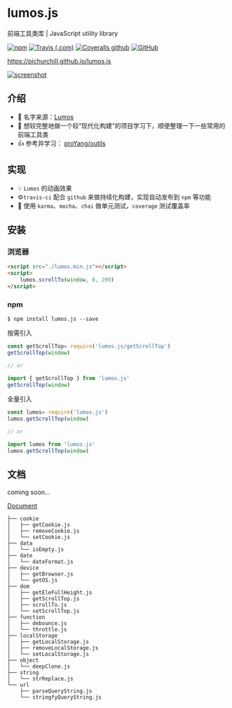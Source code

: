 # lumos.js
前端工具类库 | JavaScript utility library

[![npm](https://img.shields.io/npm/v/lumos.js.svg?color=%231f7fbf)](https://www.npmjs.com/package/lumos.js)
[![Travis (.com)](https://img.shields.io/travis/com/pichurchill/lumos.js.svg)](https://travis-ci.com/pichurchill/lumos.js)
[![Coveralls github](https://img.shields.io/coveralls/github/PichurChill/lumos.js.svg)](https://coveralls.io/github/PichurChill/lumos.js)
[![GitHub](https://img.shields.io/github/license/PichurChill/lumos.js.svg)](https://github.com/PichurChill/lumos.js/blob/master/LICENSE)

https://pichurchill.github.io/lumos.js


[![screenshot](http://blog.cdn.ifrena.com/lumos-screen-shot.png)](https://pichurchill.github.io/lumos.js)

## 介绍
-  🧙‍ 名字来源：[Lumos](https://harrypotter.fandom.com/wiki/Lumos_Maxima)
- 🦉 想较完整地做一个较“现代化构建”的项目学习下，顺便整理一下一些常用的前端工具类
- 👍 参考并学习： [proYang/outils](https://github.com/proYang/outils)

## 实现
- 💡 `Lumos` 的动画效果
- ⚙️`travis-ci` 配合 `github` 来做持续化构建，实现自动发布到 `npm` 等功能
- 🔧 使用 `karma`、`mocha`、`chai` 做单元测试，`coverage` 测试覆盖率

## 安装
### 浏览器
``` html
<script src="./lumos.min.js"></script>
<script>
    lumos.scrollTo(window, 0, 200)
</script>
```

### npm
```
$ npm install lumos.js --save
```
按需引入
``` javascript
const getScrollTop= require('lumos.js/getScrollTop')
getScrollTop(window)

// or

import { getScrollTop } from 'lumos.js'
getScrollTop(window)
```
全量引入
``` javascript
const lumos= require('lumos.js')
lumos.getScrollTop(window)

// or

import lumos from 'lumos.js'
lumos.getScrollTop(window)

```


## 文档
coming soon...

[Document](https://pichurchill.github.io/lumos.js/#/document)

```
├── cookie
│   ├── getCookie.js
│   ├── removeCookie.js
│   └── setCookie.js
├── data
│   └── isEmpty.js
├── date
│   └── dateFormat.js
├── device
│   ├── getBrowser.js
│   └── getOS.js
├── dom
│   ├── getEleFullHeight.js
│   ├── getScrollTop.js
│   ├── scrollTo.js
│   └── setScrollTop.js
├── function
│   ├── debounce.js
│   └── throttle.js
├── localStorage
│   ├── getLocalStorage.js
│   ├── removeLocalStorage.js
│   └── setLocalStorage.js
├── object
│   └── deepClone.js
├── string
│   └── strReplace.js
└── url
    ├── parseQueryString.js
    └── stringfyQueryString.js
```
